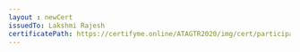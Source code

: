 ```yaml
--- 
layout : newCert 
issuedTo: Lakshmi Rajesh 
certificatePath: https://certifyme.online/ATAGTR2020/img/cert/participant/LakshmiRajesh_50e76.png
--- 
```

